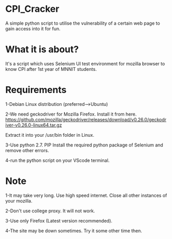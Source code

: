 # CPI_Cracker
A simple python script to utilise the vulnerability of a certain web page to gain access into it for fun.
# What it is about?
It's a script which uses Selenium UI test environment for mozilla browser to know CPI after 1st year of MNNIT students.
# Requirements
 1-Debian Linux distribution (preferred-->Ubuntu)
 
 2-We need geckodriver for Mozilla Firefox. Install it from here. https://github.com/mozilla/geckodriver/releases/download/v0.26.0/geckodriver-v0.26.0-linux64.tar.gz
   
   Extract it into your /usr/bin folder in Linux.
   
 3-Use python 2.7. PIP Install the required python package of Selenium and remove other errors.
 
 4-run the python script on your VScode terminal.
 

 
 # Note
 1-It may take very long. Use high speed internet. Close all other instances of your mozilla.
 
 2-Don't use college proxy. It will not work.
 
 3-Use only Firefox (Latest version recommended).
 
 4-The site may be down sometimes. Try it some other time then.
 
